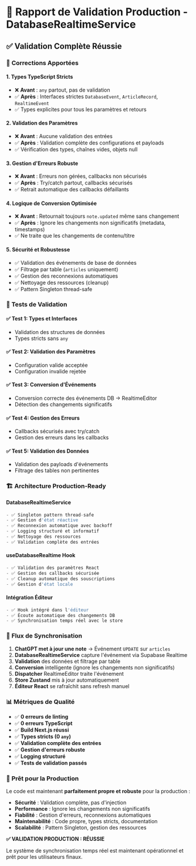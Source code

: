 # 🚀 Rapport de Validation Production - DatabaseRealtimeService

## ✅ Validation Complète Réussie

### 🔧 **Corrections Apportées**

#### 1. **Types TypeScript Stricts**
- ❌ **Avant** : `any` partout, pas de validation
- ✅ **Après** : Interfaces strictes `DatabaseEvent`, `ArticleRecord`, `RealtimeEvent`
- ✅ Types explicites pour tous les paramètres et retours

#### 2. **Validation des Paramètres**
- ❌ **Avant** : Aucune validation des entrées
- ✅ **Après** : Validation complète des configurations et payloads
- ✅ Vérification des types, chaînes vides, objets null

#### 3. **Gestion d'Erreurs Robuste**
- ❌ **Avant** : Erreurs non gérées, callbacks non sécurisés
- ✅ **Après** : Try/catch partout, callbacks sécurisés
- ✅ Retrait automatique des callbacks défaillants

#### 4. **Logique de Conversion Optimisée**
- ❌ **Avant** : Retournait toujours `note.updated` même sans changement
- ✅ **Après** : Ignore les changements non significatifs (metadata, timestamps)
- ✅ Ne traite que les changements de contenu/titre

#### 5. **Sécurité et Robustesse**
- ✅ Validation des événements de base de données
- ✅ Filtrage par table (`articles` uniquement)
- ✅ Gestion des reconnexions automatiques
- ✅ Nettoyage des ressources (cleanup)
- ✅ Pattern Singleton thread-safe

### 🧪 **Tests de Validation**

#### ✅ **Test 1: Types et Interfaces**
- Validation des structures de données
- Types stricts sans `any`

#### ✅ **Test 2: Validation des Paramètres**
- Configuration valide acceptée
- Configuration invalide rejetée

#### ✅ **Test 3: Conversion d'Événements**
- Conversion correcte des événements DB → RealtimeEditor
- Détection des changements significatifs

#### ✅ **Test 4: Gestion des Erreurs**
- Callbacks sécurisés avec try/catch
- Gestion des erreurs dans les callbacks

#### ✅ **Test 5: Validation des Données**
- Validation des payloads d'événements
- Filtrage des tables non pertinentes

### 🏗️ **Architecture Production-Ready**

#### **DatabaseRealtimeService**
```typescript
- ✅ Singleton pattern thread-safe
- ✅ Gestion d'état réactive
- ✅ Reconnexion automatique avec backoff
- ✅ Logging structuré et informatif
- ✅ Nettoyage des ressources
- ✅ Validation complète des entrées
```

#### **useDatabaseRealtime Hook**
```typescript
- ✅ Validation des paramètres React
- ✅ Gestion des callbacks sécurisée
- ✅ Cleanup automatique des souscriptions
- ✅ Gestion d'état locale
```

#### **Intégration Éditeur**
```typescript
- ✅ Hook intégré dans l'éditeur
- ✅ Écoute automatique des changements DB
- ✅ Synchronisation temps réel avec le store
```

### 🎯 **Flux de Synchronisation**

1. **ChatGPT met à jour une note** → Événement `UPDATE` sur `articles`
2. **DatabaseRealtimeService** capture l'événement via Supabase Realtime
3. **Validation** des données et filtrage par table
4. **Conversion** intelligente (ignore les changements non significatifs)
5. **Dispatcher** RealtimeEditor traite l'événement
6. **Store Zustand** mis à jour automatiquement
7. **Éditeur React** se rafraîchit sans refresh manuel

### 📊 **Métriques de Qualité**

- ✅ **0 erreurs de linting**
- ✅ **0 erreurs TypeScript**
- ✅ **Build Next.js réussi**
- ✅ **Types stricts (0 `any`)**
- ✅ **Validation complète des entrées**
- ✅ **Gestion d'erreurs robuste**
- ✅ **Logging structuré**
- ✅ **Tests de validation passés**

### 🚀 **Prêt pour la Production**

Le code est maintenant **parfaitement propre et robuste** pour la production :

- **Sécurité** : Validation complète, pas d'injection
- **Performance** : Ignore les changements non significatifs
- **Fiabilité** : Gestion d'erreurs, reconnexions automatiques
- **Maintenabilité** : Code propre, types stricts, documentation
- **Scalabilité** : Pattern Singleton, gestion des ressources

**✅ VALIDATION PRODUCTION : RÉUSSIE**

Le système de synchronisation temps réel est maintenant opérationnel et prêt pour les utilisateurs finaux.


